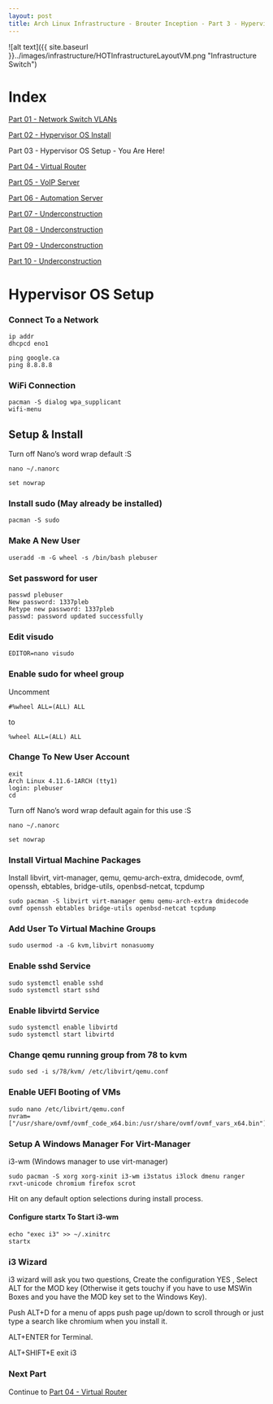 ```yaml
---
layout: post
title: Arch Linux Infrastructure - Brouter Inception - Part 3 - Hypervisor OS Setup
---
```


![alt text]({{ site.baseurl }}../images/infrastructure/HOTInfrastructureLayoutVM.png "Infrastructure Switch")

# Index #

[Part 01 - Network Switch VLANs](../Infrastructure-Part-1)

[Part 02 - Hypervisor OS Install](../Infrastructure-Part-2)

Part 03 - Hypervisor OS Setup - You Are Here!

[Part 04 - Virtual Router](../Infrastructure-Part-4)

[Part 05 - VoIP Server](../Infrastructure-Part-5)

[Part 06 - Automation Server](../Infrastructure-Part-6)

[Part 07 - Underconstruction](../Infrastructure-Part-7)

[Part 08 - Underconstruction](../Infrastructure-Part-8)

[Part 09 - Underconstruction](../Infrastructure-Part-9)

[Part 10 - Underconstruction](../Infrastructure-Part-10)

# Hypervisor OS Setup #

### Connect To a Network ###

```
ip addr
dhcpcd eno1
 
ping google.ca
ping 8.8.8.8
```

### WiFi Connection ###

```
pacman -S dialog wpa_supplicant
wifi-menu
```

## Setup & Install ##

Turn off Nano’s word wrap default :S

```
nano ~/.nanorc

set nowrap
```

### Install sudo (May already be installed) ###

```
pacman -S sudo
```

### Make A New User ###

```
useradd -m -G wheel -s /bin/bash plebuser
```

### Set password for user ###

```
passwd plebuser
New password: 1337pleb
Retype new password: 1337pleb
passwd: password updated successfully
```

### Edit visudo ###

```
EDITOR=nano visudo
```

### Enable sudo for wheel group ###

Uncomment 

```
#%wheel ALL=(ALL) ALL
```
 
to

```
%wheel ALL=(ALL) ALL
```

### Change To New User Account ###

```
exit
Arch Linux 4.11.6-1ARCH (tty1)
login: plebuser
cd
```

Turn off Nano’s word wrap default again for this use :S

```
nano ~/.nanorc

set nowrap
```

### Install Virtual Machine Packages ###

Install libvirt, virt-manager, qemu, qemu-arch-extra, dmidecode, ovmf, openssh, ebtables, bridge-utils, openbsd-netcat, tcpdump
 
```
sudo pacman -S libvirt virt-manager qemu qemu-arch-extra dmidecode ovmf openssh ebtables bridge-utils openbsd-netcat tcpdump
```

### Add User To Virtual Machine Groups ###

```
sudo usermod -a -G kvm,libvirt nonasuomy
```

### Enable sshd Service ###

```
sudo systemctl enable sshd
sudo systemctl start sshd
```

### Enable libvirtd Service ###

```
sudo systemctl enable libvirtd
sudo systemctl start libvirtd
```
 
### Change qemu running group from 78 to kvm ###
 
```
sudo sed -i s/78/kvm/ /etc/libvirt/qemu.conf
```
 
### Enable UEFI Booting of VMs ###
 
```
sudo nano /etc/libvirt/qemu.conf
nvram=["/usr/share/ovmf/ovmf_code_x64.bin:/usr/share/ovmf/ovmf_vars_x64.bin"]
```
 
### Setup A Windows Manager For Virt-Manager ###

i3-wm (Windows manager to use virt-manager)
 
```
sudo pacman -S xorg xorg-xinit i3-wm i3status i3lock dmenu ranger rxvt-unicode chromium firefox scrot
```

Hit <Enter> on any default option selections during install process.

#### Configure startx To Start i3-wm ####

```
echo "exec i3" >> ~/.xinitrc
startx
```

### i3 Wizard ###

i3 wizard will ask you two questions, Create the configuration YES , Select ALT for the MOD key 
(Otherwise it gets touchy if you have to use MSWin Boxes and you have the MOD key set to the Windows Key).
 
Push ALT+D for a menu of apps push page up/down to scroll through or just type a search like chromium when you install it.
 
ALT+ENTER for Terminal.
 
ALT+SHIFT+E exit i3 

### Next Part ###

Continue to [Part 04 - Virtual Router](../Infrastructure-Part-4)
